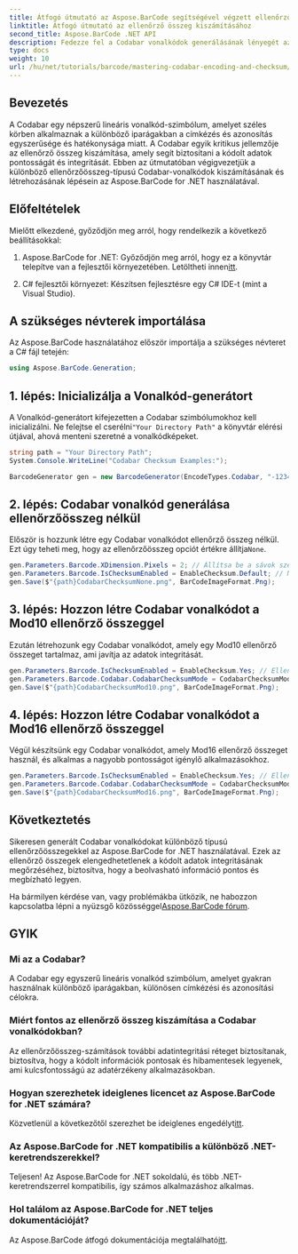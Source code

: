 ```yaml
---
title: Átfogó útmutató az Aspose.BarCode segítségével végzett ellenőrzőösszeg-számításokhoz
linktitle: Átfogó útmutató az ellenőrző összeg kiszámításához
second_title: Aspose.BarCode .NET API
description: Fedezze fel a Codabar vonalkódok generálásának lényegét az Aspose.BarCode for .NET használatával. Ez a lépésről lépésre bemutatja, hogyan hozhat létre vonalkódokat ellenőrző összegekkel és anélkül, javítva az adatok integritását és pontosságát.
type: docs
weight: 10
url: /hu/net/tutorials/barcode/mastering-codabar-encoding-and-checksum/guide-to-checksum-calculation/
---
```

## Bevezetés

A Codabar egy népszerű lineáris vonalkód-szimbólum, amelyet széles körben alkalmaznak a különböző iparágakban a címkézés és azonosítás egyszerűsége és hatékonysága miatt. A Codabar egyik kritikus jellemzője az ellenőrző összeg kiszámítása, amely segít biztosítani a kódolt adatok pontosságát és integritását. Ebben az útmutatóban végigvezetjük a különböző ellenőrzőösszeg-típusú Codabar-vonalkódok kiszámításának és létrehozásának lépésein az Aspose.BarCode for .NET használatával.

## Előfeltételek

Mielőtt elkezdené, győződjön meg arról, hogy rendelkezik a következő beállításokkal:

1.  Aspose.BarCode for .NET: Győződjön meg arról, hogy ez a könyvtár telepítve van a fejlesztői környezetében. Letöltheti innen[itt](https://releases.aspose.com/barcode/net/).
   
2. C# fejlesztői környezet: Készítsen fejlesztésre egy C# IDE-t (mint a Visual Studio).


## A szükséges névterek importálása

Az Aspose.BarCode használatához először importálja a szükséges névteret a C# fájl tetején:

```csharp
using Aspose.BarCode.Generation;
```

## 1. lépés: Inicializálja a Vonalkód-generátort

 A Vonalkód-generátort kifejezetten a Codabar szimbólumokhoz kell inicializálni. Ne felejtse el cserélni`"Your Directory Path"` a könyvtár elérési útjával, ahová menteni szeretné a vonalkódképeket.

```csharp
string path = "Your Directory Path";
System.Console.WriteLine("Codabar Checksum Examples:");

BarcodeGenerator gen = new BarcodeGenerator(EncodeTypes.Codabar, "-12345-");
```

## 2. lépés: Codabar vonalkód generálása ellenőrzőösszeg nélkül

 Először is hozzunk létre egy Codabar vonalkódot ellenőrző összeg nélkül. Ezt úgy teheti meg, hogy az ellenőrzőösszeg opciót értékre állítja`None`.

```csharp
gen.Parameters.Barcode.XDimension.Pixels = 2; // Állítsa be a sávok szélességét
gen.Parameters.Barcode.IsChecksumEnabled = EnableChecksum.Default; // Nincs ellenőrző összeg
gen.Save($"{path}CodabarChecksumNone.png", BarCodeImageFormat.Png);
```

## 3. lépés: Hozzon létre Codabar vonalkódot a Mod10 ellenőrző összeggel

Ezután létrehozunk egy Codabar vonalkódot, amely egy Mod10 ellenőrző összeget tartalmaz, ami javítja az adatok integritását.

```csharp
gen.Parameters.Barcode.IsChecksumEnabled = EnableChecksum.Yes; // Ellenőrző összeg engedélyezése
gen.Parameters.Barcode.Codabar.CodabarChecksumMode = CodabarChecksumMode.Mod10; // Állítsa be a Mod10-et
gen.Save($"{path}CodabarChecksumMod10.png", BarCodeImageFormat.Png);
```

## 4. lépés: Hozzon létre Codabar vonalkódot a Mod16 ellenőrző összeggel

Végül készítsünk egy Codabar vonalkódot, amely Mod16 ellenőrző összeget használ, és alkalmas a nagyobb pontosságot igénylő alkalmazásokhoz.

```csharp
gen.Parameters.Barcode.IsChecksumEnabled = EnableChecksum.Yes; // Ellenőrző összeg engedélyezése
gen.Parameters.Barcode.Codabar.CodabarChecksumMode = CodabarChecksumMode.Mod16; //Állítsa be a Mod16-ot
gen.Save($"{path}CodabarChecksumMod16.png", BarCodeImageFormat.Png);
```

## Következtetés

Sikeresen generált Codabar vonalkódokat különböző típusú ellenőrzőösszegekkel az Aspose.BarCode for .NET használatával. Ezek az ellenőrző összegek elengedhetetlenek a kódolt adatok integritásának megőrzéséhez, biztosítva, hogy a beolvasható információ pontos és megbízható legyen.

 Ha bármilyen kérdése van, vagy problémákba ütközik, ne habozzon kapcsolatba lépni a nyüzsgő közösséggel[Aspose.BarCode fórum](https://forum.aspose.com/c/barcode/13).

## GYIK

### Mi az a Codabar?

A Codabar egy egyszerű lineáris vonalkód szimbólum, amelyet gyakran használnak különböző iparágakban, különösen címkézési és azonosítási célokra.

### Miért fontos az ellenőrző összeg kiszámítása a Codabar vonalkódokban?

Az ellenőrzőösszeg-számítások további adatintegritási réteget biztosítanak, biztosítva, hogy a kódolt információk pontosak és hibamentesek legyenek, ami kulcsfontosságú az adatérzékeny alkalmazásokban.

### Hogyan szerezhetek ideiglenes licencet az Aspose.BarCode for .NET számára?

 Közvetlenül a következőtől szerezhet be ideiglenes engedélyt[itt](https://purchase.conholdate.com/temporary-license/).

### Az Aspose.BarCode for .NET kompatibilis a különböző .NET-keretrendszerekkel?

Teljesen! Az Aspose.BarCode for .NET sokoldalú, és több .NET-keretrendszerrel kompatibilis, így számos alkalmazáshoz alkalmas.

### Hol találom az Aspose.BarCode for .NET teljes dokumentációját?

 Az Aspose.BarCode átfogó dokumentációja megtalálható[itt](https://reference.aspose.com/barcode/net/).